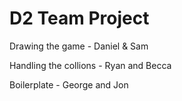 # D2 Team Project
Drawing the game - Daniel & Sam

Handling the collions - Ryan and Becca

Boilerplate - George and Jon
